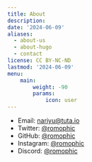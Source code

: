 ```yaml
---
title: About
description: 
date: '2024-06-09'
aliases:
  - about-us
  - about-hugo
  - contact
license: CC BY-NC-ND
lastmod: '2024-06-09'
menu:
    main: 
        weight: -90
        params:
            icon: user
---
```

- Email: nariyu@tuta.io
- Twitter: [@romophic](https://x.com/romophic)
- GitHub: [@romophic](https://github.com/romophic)
- Instagram: [@romophic](https://instagram.com/romophic)
- Discord: [@romophic](https://discord.com/users/503094709757935641)